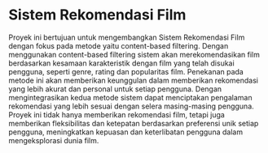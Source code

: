 # Sistem Rekomendasi Film 
Proyek ini bertujuan untuk mengembangkan Sistem Rekomendasi Film dengan fokus pada metode yaitu content-based filtering. Dengan menggunakan content-based filtering sistem akan merekomendasikan film berdasarkan kesamaan karakteristik dengan film yang telah disukai pengguna, seperti genre, rating dan popularitas film. Penekanan pada metode ini akan memberikan keunggulan dalam memberikan rekomendasi yang lebih akurat dan personal untuk setiap pengguna. Dengan mengintegrasikan kedua metode sistem dapat menciptakan pengalaman rekomendasi yang lebih sesuai dengan selera masing-masing pengguna. Proyek ini tidak hanya memberikan rekomendasi film, tetapi juga memberikan fleksibilitas dan ketepatan berdasarkan preferensi unik setiap pengguna, meningkatkan kepuasan dan keterlibatan pengguna dalam mengeksplorasi dunia film.
